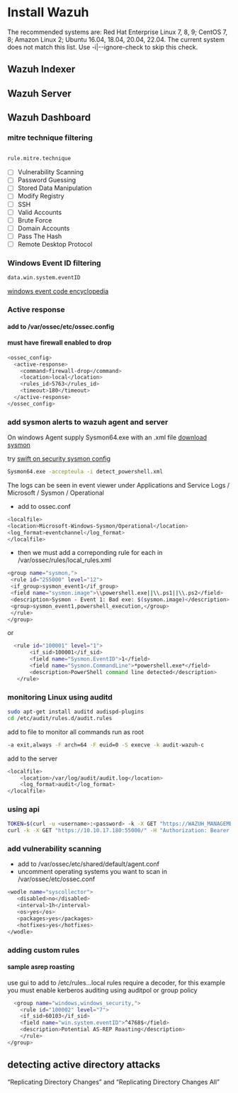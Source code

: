 # Install Wazuh

The recommended systems are: Red Hat Enterprise Linux 7, 8, 9; CentOS 7, 8; Amazon Linux 2; Ubuntu 16.04, 18.04, 20.04, 22.04. The current system does not match this list. Use -i|--ignore-check to skip this check.

## Wazuh Indexer

## Wazuh Server

## Wazuh Dashboard

### mitre technique filtering

```bash

rule.mitre.technique

```

- [ ] Vulnerability Scanning
- [ ] Password Guessing
- [ ] Stored Data Manipulation
- [ ] Modify Registry
- [ ] SSH
- [ ] Valid Accounts
- [ ] Brute Force
- [ ] Domain Accounts
- [ ] Pass The Hash
- [ ] Remote Desktop Protocol

### Windows Event ID filtering

```bash
data.win.system.eventID

```

[windows event code encyclopedia](https://www.ultimatewindowssecurity.com/securitylog/encyclopedia/)

### Active response

#### add to /var/ossec/etc/ossec.config

#### must have firewall enabled to drop

```bash
<ossec_config>
  <active-response>
    <command>firewall-drop</command>
    <location>local</location>
    <rules_id>5763</rules_id>
    <timeout>180</timeout>
  </active-response>
</ossec_config>
```

### add sysmon alerts to wazuh agent and server

On windows Agent supply Sysmon64.exe with an .xml file
[download sysmon](https://learn.microsoft.com/en-us/sysinternals/downloads/sysmon)

try [swift on security sysmon config](https://github.com/SwiftOnSecurity/sysmon-config/blob/master/sysmonconfig-export.xml)

```cmd
Sysmon64.exe -accepteula -i detect_powershell.xml
```

The logs can be seen in event viewer under Applications and Service Logs / Microsoft / Sysmon / Operational

- add to ossec.conf

```bash
<localfile>
<location>Microsoft-Windows-Sysmon/Operational</location>
<log_format>eventchannel</log_format>
</localfile>
```

- then we must add a correponding rule for each in /var/ossec/rules/local_rules.xml

```bash
<group name="sysmon,">
 <rule id="255000" level="12">
 <if_group>sysmon_event1</if_group>
 <field name="sysmon.image">\\powershell.exe||\\.ps1||\\.ps2</field>
 <description>Sysmon - Event 1: Bad exe: $(sysmon.image)</description>
 <group>sysmon_event1,powershell_execution,</group>
 </rule>
</group>
```

or

```bash
  <rule id="100001" level="1">
       <if_sid>100001</if_sid>
       <field name="Sysmon.EventID">1</field>
       <field name="Sysmon.CommandLine">*powershell.exe*</field>
       <description>PowerShell command line detected</description>
   </rule>
```

### monitoring Linux using auditd

```bash
sudo apt-get install auditd audispd-plugins
cd /etc/audit/rules.d/audit.rules

```

add to file to monitor all commands run as root

```bash
-a exit,always -F arch=64 -F euid=0 -S execve -k audit-wazuh-c
```

add to the server

```bash
<localfile>
    <location>/var/log/audit/audit.log</location>
    <log_format>audit</log_format>
</localfile>
```

### using api

```bash
TOKEN=$(curl -u <username>:<password> -k -X GET "https://WAZUH_MANAGEMENT_SERVER_IP:55000/security/user/authenticate?raw=true")
curl -k -X GET "https://10.10.17.180:55000/" -H "Authorization: Bearer $TOKEN"
```

### add vulnerability scanning

- add to /var/ossec/etc/shared/default/agent.conf
- uncomment operating systems you want to scan in /var/ossec/etc/ossec.conf

```bash
<wodle name="syscollector">
   <disabled>no</disabled>
   <interval>1h</interval>
   <os>yes</os>
   <packages>yes</packages>
   <hotfixes>yes</hotfixes>
</wodle>
```

### adding custom rules

#### sample asrep roasting

use gui to add to /etc/rules...local rules require a decoder, for this example you must enable kerberos auditing using auditpol or group policy

```bash
  <group name="windows,windows_security,">
    <rule id="100002" level="7">
    <if_sid>60103</if_sid>
    <field name="win.system.eventID">^4768$</field>
    <description>Potential AS-REP Roasting</description>
    </rule>
</group>
```

## detecting active directory attacks

“Replicating Directory Changes” and “Replicating Directory Changes All”
